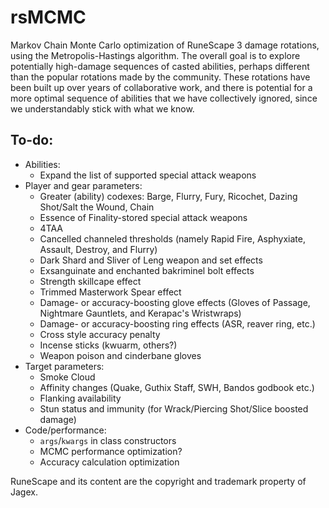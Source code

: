 # rsMCMC
Markov Chain Monte Carlo optimization of RuneScape 3 damage rotations, using the Metropolis-Hastings algorithm. 
The overall goal is to explore potentially high-damage sequences of casted abilities, perhaps different than the popular rotations made by the community.
These rotations have been built up over years of collaborative work, and there is potential for a more optimal sequence of abilities that we have collectively ignored, since we understandably stick with what we know.


## To-do:
- Abilities:
    - Expand the list of supported special attack weapons
- Player and gear parameters: 
    - Greater (ability) codexes: Barge, Flurry, Fury, Ricochet, Dazing Shot/Salt the Wound, Chain
    - Essence of Finality-stored special attack weapons
    - 4TAA
    - Cancelled channeled thresholds (namely Rapid Fire, Asphyxiate, Assault, Destroy, and Flurry)
    - Dark Shard and Sliver of Leng weapon and set effects
    - Exsanguinate and enchanted bakriminel bolt effects
    - Strength skillcape effect
    - Trimmed Masterwork Spear effect
    - Damage- or accuracy-boosting glove effects (Gloves of Passage, Nightmare Gauntlets, and Kerapac's Wristwraps)
    - Damage- or accuracy-boosting ring effects (ASR, reaver ring, etc.)
    - Cross style accuracy penalty
    - Incense sticks (kwuarm, others?)
    - Weapon poison and cinderbane gloves
- Target parameters: 
    - Smoke Cloud
    - Affinity changes (Quake, Guthix Staff, SWH, Bandos godbook etc.)
    - Flanking availability
    - Stun status and immunity (for Wrack/Piercing Shot/Slice boosted damage)
- Code/performance:
    - `args`/`kwargs` in class constructors
    - MCMC performance optimization?
    - Accuracy calculation optimization


RuneScape and its content are the copyright and trademark property of Jagex.